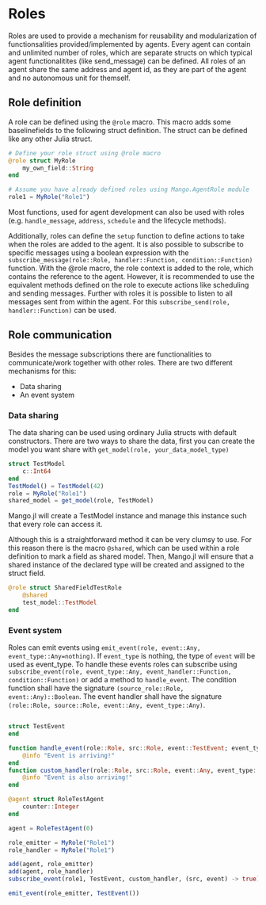 # Roles

Roles are used to provide a mechanism for reusability and modularization of functionsalities provided/implemented by agents. Every agent can contain and unlimited number of roles, which are separate structs on which typical agent functionalitites (like send_message) can be defined. All roles of an agent share the same address and agent id, as they are part of the agent and no autonomous unit for themself. 

## Role definition

A role can be defined using the `@role` macro. This macro adds some baselinefields to the following struct definition. The struct can be defined like any other Julia struct.

```julia
# Define your role struct using @role macro
@role struct MyRole
    my_own_field::String
end

# Assume you have already defined roles using Mango.AgentRole module
role1 = MyRole("Role1")
```

Most functions, used for agent development can also be used with roles (e.g. `handle_message`, `address`, `schedule` and the lifecycle methods).  

Additionally, roles can define the `setup` function to define actions to take when the roles are added to the agent. It is also possible to subscribe to specific messages using a boolean expression with the `subscribe_message(role::Role, handler::Function, condition::Function)` function. With the @role macro, the role context is added to the role, which contains the reference to the agent. However, it is recommended to use the equivalent methods defined on the role to execute actions like scheduling and sending messages. Further with roles it is possible to listen to all messages sent from within the agent. For this `subscribe_send(role, handler::Function)` can be used.

## Role communication

Besides the message subscriptions there are functionalities to communicate/work together with other roles. There are two different mechanisms for this:
* Data sharing
* An event system

### Data sharing

The data sharing can be used using ordinary Julia structs with default constructors. There are two ways to share the data, first you can create the model you want share with
`get_model(role, your_data_model_type)`

```julia
struct TestModel
    c::Int64
end
TestModel() = TestModel(42)
role = MyRole("Role1")
shared_model = get_model(role, TestModel)
```

Mango.jl will create a TestModel instance and manage this instance such that every role can access it. 

Although this is a straightforward method it can be very clumsy to use. For this reason there is the macro `@shared`, which can be used within a role definition
to mark a field as shared model. Then, Mango.jl will ensure that a shared instance of the declared type will be created and assigned to the struct field.

```julia
@role struct SharedFieldTestRole
    @shared 
    test_model::TestModel
end
```


### Event system


Roles can emit events using `emit_event(role, event::Any, event_type::Any=nothing)`. If `event_type` is nothing, the type of `event` will be used as event_type. To handle these events roles can subscribe using `subscribe_event(role, event_type::Any, event_handler::Function, condition::Function)` or add a method to `handle_event`. The condition function shall have the signature `(source_role::Role, event::Any)::Boolean`. The event handler shall have the signature `(role::Role, source::Role, event::Any, event_type::Any)`.

```julia

struct TestEvent
end

function handle_event(role::Role, src::Role, event::TestEvent; event_type::Any)
    @info "Event is arriving!"
end
function custom_handler(role::Role, src::Role, event::Any, event_type::Any)
    @info "Event is also arriving!"
end

@agent struct RoleTestAgent
    counter::Integer
end

agent = RoleTestAgent(0)

role_emitter = MyRole("Role1")
role_handler = MyRole("Role1")

add(agent, role_emitter)
add(agent, role_handler)    
subscribe_event(role1, TestEvent, custom_handler, (src, event) -> true) # condition is optional

emit_event(role_emitter, TestEvent())
```